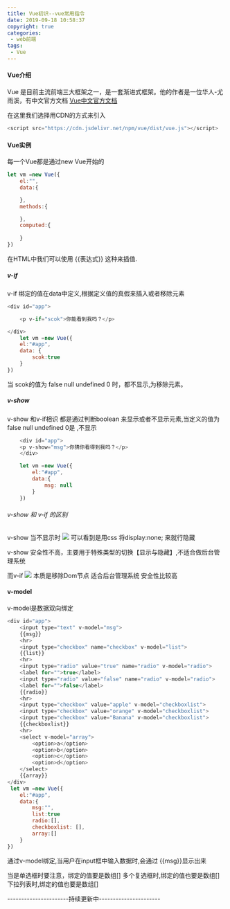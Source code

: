 ```yaml
---
title: Vue初识--vue常用指令
date: 2019-09-18 10:58:37
copyright: true
categories:
 - web前端
tags:
 - Vue
---
```

#### Vue介绍

Vue 是目前主流前端三大框架之一，是一套渐进式框架。他的作者是一位华人-尤雨溪，有中文官方文档
[Vue中文官方文档](https://vuejs.bootcss.com/v2/guide/)

在这里我们选择用CDN的方式来引入

```javascript
<script src="https://cdn.jsdelivr.net/npm/vue/dist/vue.js"></script>
```

#### Vue实例

每一个Vue都是通过new Vue开始的

```javascript
let vm =new Vue({
    el:"",
    data:{

    },
    methods:{

    },
    computed:{
        
    }
})
```

在HTML中我们可以使用 {{表达式}} 这种来插值.

##### v-if

v-if 绑定的值在data中定义,根据定义值的真假来插入或者移除元素

```javascript
<div id="app">

    <p v-if="scok">你能看到我吗？</p>

</div>
    let vm =new Vue({
    el:"#app",
    data: {
        scok:true
    }
})
```
当 scok的值为  false   null undefined 0 时，都不显示,为移除元素。


##### v-show
v-show 和v-if相识 都是通过判断boolean 来显示或者不显示元素,当定义的值为 false  null undefined 0是 ,不显示
```javascript
    <div id="app">
    <p v-show="msg">你猜你看得到我吗？</p>
    </div>

    let vm =new Vue({
        el:"#app",
        data:{
            msg: null
        }
    })
```

###### v-show 和 v-if 的区别

v-show 当不显示时
     ![](https://blog-1259178461.cos.ap-chengdu.myqcloud.com/Vue%E6%8C%87%E4%BB%A4/v-show.png)
可以看到是用css 将display:none; 来就行隐藏

v-show 安全性不高，主要用于特殊类型的切换【显示与隐藏】,不适合做后台管理系统


而v-if ![](https://blog-1259178461.cos.ap-chengdu.myqcloud.com/Vue%E6%8C%87%E4%BB%A4/v-if.png)
本质是移除Dom节点
适合后台管理系统
安全性比较高

#### v-model 
v-model是数据双向绑定

```javascript
<div id="app">
    <input type="text" v-model="msg">
    {{msg}}
    <hr>
    <input type="checkbox" name="checkbox" v-model="list">
    {{list}}
    <hr>
    <input type="radio" value="true" name="radio" v-model="radio">
    <label for="">true</label>
    <input type="radio" value="false" name="radio" v-model="radio">
    <label for="">false</label>
    {{radio}}
    <hr>
    <input type="checkbox" value="apple" v-model="checkboxlist">
    <input type="checkbox" value="orange" v-model="checkboxlist">
    <input type="checkbox" value="Banana" v-model="checkboxlist">
    {{checkboxlist}}
    <hr>
    <select v-model="array">
        <option>a</option>
        <option>b</option>
        <option>c</option>
        <option>d</option>
    </select>
    {{array}}
</div>
 let vm =new Vue({
    el:"#app",
    data:{
        msg:"",
        list:true
        radio:[],
        checkboxlist: [],
        array:[]
    }
})
```

通过v-model绑定,当用户在input框中输入数据时,会通过
{{msg}}显示出来

当是单选框时要注意，绑定的值要是数组[]
    多个复选框时,绑定的值也要是数组[]
    下拉列表时,绑定的值也要是数组[]


----------------------持续更新中----------------------